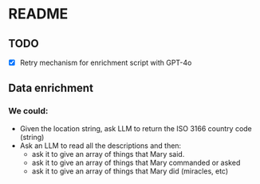 README
======

TODO
----

- [x] Retry mechanism for enrichment script with GPT-4o

Data enrichment
---------------

### We could:

- Given the location string, ask LLM to return the ISO 3166 country code (string)
- Ask an LLM to read all the descriptions and then:
    - ask it to give an array of things that Mary said.
    - ask it to give an array of things that Mary commanded or asked
    - ask it to give an array of things that Mary did (miracles, etc)

